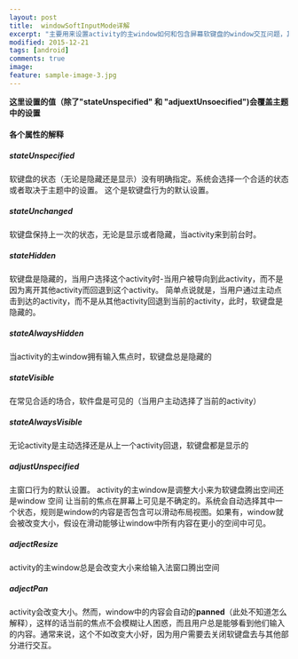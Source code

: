 ```yaml
---
layout: post
title:  windowSoftInputMode详解
excerpt: "主要用来设置activity的主window如何和包含屏幕软键盘的window交互问题，其影响俩个事情：1.软键盘的状态-隐藏或者显示-当activity获取到用户的焦点。2.activity主window的调整-是变的更小来为软键盘腾出空间还是内容容器让当前焦点可见当window的其他部分被键盘覆盖"
modified: 2015-12-21
tags: [android]
comments: true
image:
feature: sample-image-3.jpg
---
```


**这里设置的值（除了"stateUnspecified" 和 "adjuextUnsoecified")会覆盖主题中的设置**

#### 各个属性的解释

##### stateUnspecified
软键盘的状态（无论是隐藏还是显示）没有明确指定。系统会选择一个合适的状态或者取决于主题中的设置。
这个是软键盘行为的默认设置。

##### stateUnchanged
软键盘保持上一次的状态，无论是显示或者隐藏，当activity来到前台时。

##### stateHidden
软键盘是隐藏的，当用户选择这个activity时-当用户被导向到此activity，而不是因为离开其他activity而回退到这个activity。
简单点说就是，当用户通过主动点击到达的activity，而不是从其他activity回退到当前的activity，此时，软键盘是隐藏的。

##### stateAlwaysHidden
当activity的主window拥有输入焦点时，软键盘总是隐藏的
 
##### stateVisible
在常见合适的场合，软件盘是可见的（当用户主动选择了当前的activity）

##### stateAlwaysVisible
无论activity是主动选择还是从上一个activity回退，软键盘都是显示的

##### adjustUnspecified
主窗口行为的默认设置。
activity的主window是调整大小来为软键盘腾出空间还是window 空间
让当前的焦点在屏幕上可见是不确定的。系统会自动选择其中一个状态，规则是window的内容是否包含可以滑动布局视图。如果有，window就会被改变大小，假设在滑动能够让window中所有内容在更小的空间中可见。

##### adjectResize
activity的主window总是会改变大小来给输入法窗口腾出空间

##### adjectPan
activity会改变大小。然而，window中的内容会自动的**panned**（此处不知道怎么解释），这样的话当前的焦点不会模糊让人困惑，而且用户总是能够看到他们输入的内容。通常来说，这个不如改变大小好，因为用户需要去关闭软键盘去与其他部分进行交互。


